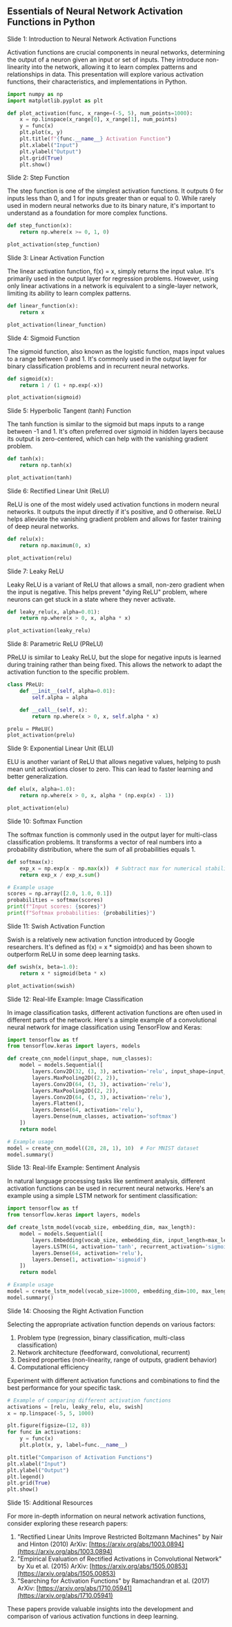 ## Essentials of Neural Network Activation Functions in Python
Slide 1: Introduction to Neural Network Activation Functions

Activation functions are crucial components in neural networks, determining the output of a neuron given an input or set of inputs. They introduce non-linearity into the network, allowing it to learn complex patterns and relationships in data. This presentation will explore various activation functions, their characteristics, and implementations in Python.

```python
import numpy as np
import matplotlib.pyplot as plt

def plot_activation(func, x_range=(-5, 5), num_points=1000):
    x = np.linspace(x_range[0], x_range[1], num_points)
    y = func(x)
    plt.plot(x, y)
    plt.title(f"{func.__name__} Activation Function")
    plt.xlabel("Input")
    plt.ylabel("Output")
    plt.grid(True)
    plt.show()
```

Slide 2: Step Function

The step function is one of the simplest activation functions. It outputs 0 for inputs less than 0, and 1 for inputs greater than or equal to 0. While rarely used in modern neural networks due to its binary nature, it's important to understand as a foundation for more complex functions.

```python
def step_function(x):
    return np.where(x >= 0, 1, 0)

plot_activation(step_function)
```

Slide 3: Linear Activation Function

The linear activation function, f(x) = x, simply returns the input value. It's primarily used in the output layer for regression problems. However, using only linear activations in a network is equivalent to a single-layer network, limiting its ability to learn complex patterns.

```python
def linear_function(x):
    return x

plot_activation(linear_function)
```

Slide 4: Sigmoid Function

The sigmoid function, also known as the logistic function, maps input values to a range between 0 and 1. It's commonly used in the output layer for binary classification problems and in recurrent neural networks.

```python
def sigmoid(x):
    return 1 / (1 + np.exp(-x))

plot_activation(sigmoid)
```

Slide 5: Hyperbolic Tangent (tanh) Function

The tanh function is similar to the sigmoid but maps inputs to a range between -1 and 1. It's often preferred over sigmoid in hidden layers because its output is zero-centered, which can help with the vanishing gradient problem.

```python
def tanh(x):
    return np.tanh(x)

plot_activation(tanh)
```

Slide 6: Rectified Linear Unit (ReLU)

ReLU is one of the most widely used activation functions in modern neural networks. It outputs the input directly if it's positive, and 0 otherwise. ReLU helps alleviate the vanishing gradient problem and allows for faster training of deep neural networks.

```python
def relu(x):
    return np.maximum(0, x)

plot_activation(relu)
```

Slide 7: Leaky ReLU

Leaky ReLU is a variant of ReLU that allows a small, non-zero gradient when the input is negative. This helps prevent "dying ReLU" problem, where neurons can get stuck in a state where they never activate.

```python
def leaky_relu(x, alpha=0.01):
    return np.where(x > 0, x, alpha * x)

plot_activation(leaky_relu)
```

Slide 8: Parametric ReLU (PReLU)

PReLU is similar to Leaky ReLU, but the slope for negative inputs is learned during training rather than being fixed. This allows the network to adapt the activation function to the specific problem.

```python
class PReLU:
    def __init__(self, alpha=0.01):
        self.alpha = alpha

    def __call__(self, x):
        return np.where(x > 0, x, self.alpha * x)

prelu = PReLU()
plot_activation(prelu)
```

Slide 9: Exponential Linear Unit (ELU)

ELU is another variant of ReLU that allows negative values, helping to push mean unit activations closer to zero. This can lead to faster learning and better generalization.

```python
def elu(x, alpha=1.0):
    return np.where(x > 0, x, alpha * (np.exp(x) - 1))

plot_activation(elu)
```

Slide 10: Softmax Function

The softmax function is commonly used in the output layer for multi-class classification problems. It transforms a vector of real numbers into a probability distribution, where the sum of all probabilities equals 1.

```python
def softmax(x):
    exp_x = np.exp(x - np.max(x))  # Subtract max for numerical stability
    return exp_x / exp_x.sum()

# Example usage
scores = np.array([2.0, 1.0, 0.1])
probabilities = softmax(scores)
print(f"Input scores: {scores}")
print(f"Softmax probabilities: {probabilities}")
```

Slide 11: Swish Activation Function

Swish is a relatively new activation function introduced by Google researchers. It's defined as f(x) = x \* sigmoid(x) and has been shown to outperform ReLU in some deep learning tasks.

```python
def swish(x, beta=1.0):
    return x * sigmoid(beta * x)

plot_activation(swish)
```

Slide 12: Real-life Example: Image Classification

In image classification tasks, different activation functions are often used in different parts of the network. Here's a simple example of a convolutional neural network for image classification using TensorFlow and Keras:

```python
import tensorflow as tf
from tensorflow.keras import layers, models

def create_cnn_model(input_shape, num_classes):
    model = models.Sequential([
        layers.Conv2D(32, (3, 3), activation='relu', input_shape=input_shape),
        layers.MaxPooling2D((2, 2)),
        layers.Conv2D(64, (3, 3), activation='relu'),
        layers.MaxPooling2D((2, 2)),
        layers.Conv2D(64, (3, 3), activation='relu'),
        layers.Flatten(),
        layers.Dense(64, activation='relu'),
        layers.Dense(num_classes, activation='softmax')
    ])
    return model

# Example usage
model = create_cnn_model((28, 28, 1), 10)  # For MNIST dataset
model.summary()
```

Slide 13: Real-life Example: Sentiment Analysis

In natural language processing tasks like sentiment analysis, different activation functions can be used in recurrent neural networks. Here's an example using a simple LSTM network for sentiment classification:

```python
import tensorflow as tf
from tensorflow.keras import layers, models

def create_lstm_model(vocab_size, embedding_dim, max_length):
    model = models.Sequential([
        layers.Embedding(vocab_size, embedding_dim, input_length=max_length),
        layers.LSTM(64, activation='tanh', recurrent_activation='sigmoid'),
        layers.Dense(64, activation='relu'),
        layers.Dense(1, activation='sigmoid')
    ])
    return model

# Example usage
model = create_lstm_model(vocab_size=10000, embedding_dim=100, max_length=200)
model.summary()
```

Slide 14: Choosing the Right Activation Function

Selecting the appropriate activation function depends on various factors:

1. Problem type (regression, binary classification, multi-class classification)
2. Network architecture (feedforward, convolutional, recurrent)
3. Desired properties (non-linearity, range of outputs, gradient behavior)
4. Computational efficiency

Experiment with different activation functions and combinations to find the best performance for your specific task.

```python
# Example of comparing different activation functions
activations = [relu, leaky_relu, elu, swish]
x = np.linspace(-5, 5, 1000)

plt.figure(figsize=(12, 8))
for func in activations:
    y = func(x)
    plt.plot(x, y, label=func.__name__)

plt.title("Comparison of Activation Functions")
plt.xlabel("Input")
plt.ylabel("Output")
plt.legend()
plt.grid(True)
plt.show()
```

Slide 15: Additional Resources

For more in-depth information on neural network activation functions, consider exploring these research papers:

1. "Rectified Linear Units Improve Restricted Boltzmann Machines" by Nair and Hinton (2010) ArXiv: [https://arxiv.org/abs/1003.0894](https://arxiv.org/abs/1003.0894)
2. "Empirical Evaluation of Rectified Activations in Convolutional Network" by Xu et al. (2015) ArXiv: [https://arxiv.org/abs/1505.00853](https://arxiv.org/abs/1505.00853)
3. "Searching for Activation Functions" by Ramachandran et al. (2017) ArXiv: [https://arxiv.org/abs/1710.05941](https://arxiv.org/abs/1710.05941)

These papers provide valuable insights into the development and comparison of various activation functions in deep learning.

